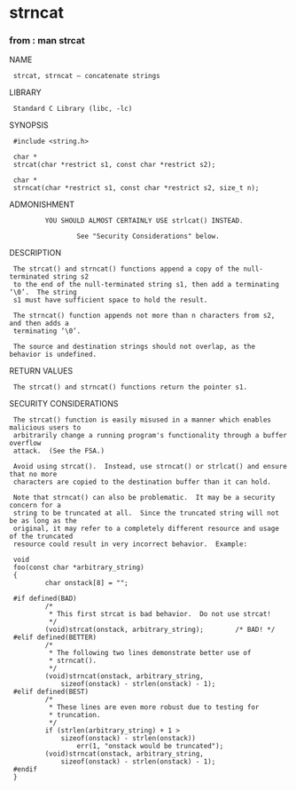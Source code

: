 # strncat

### from : man strcat

NAME

     strcat, strncat – concatenate strings

LIBRARY

     Standard C Library (libc, -lc)

SYNOPSIS

     #include <string.h>

     char *
     strcat(char *restrict s1, const char *restrict s2);

     char *
     strncat(char *restrict s1, const char *restrict s2, size_t n);

ADMONISHMENT

             YOU SHOULD ALMOST CERTAINLY USE strlcat() INSTEAD.

                     See "Security Considerations" below.

DESCRIPTION

     The strcat() and strncat() functions append a copy of the null-terminated string s2
     to the end of the null-terminated string s1, then add a terminating ‘\0’.  The string
     s1 must have sufficient space to hold the result.

     The strncat() function appends not more than n characters from s2, and then adds a
     terminating ‘\0’.

     The source and destination strings should not overlap, as the behavior is undefined.

RETURN VALUES

     The strcat() and strncat() functions return the pointer s1.

SECURITY CONSIDERATIONS

     The strcat() function is easily misused in a manner which enables malicious users to
     arbitrarily change a running program's functionality through a buffer overflow
     attack.  (See the FSA.)

     Avoid using strcat().  Instead, use strncat() or strlcat() and ensure that no more
     characters are copied to the destination buffer than it can hold.

     Note that strncat() can also be problematic.  It may be a security concern for a
     string to be truncated at all.  Since the truncated string will not be as long as the
     original, it may refer to a completely different resource and usage of the truncated
     resource could result in very incorrect behavior.  Example:

     void
     foo(const char *arbitrary_string)
     {
             char onstack[8] = "";

     #if defined(BAD)
             /*
              * This first strcat is bad behavior.  Do not use strcat!
              */
             (void)strcat(onstack, arbitrary_string);        /* BAD! */
     #elif defined(BETTER)
             /*
              * The following two lines demonstrate better use of
              * strncat().
              */
             (void)strncat(onstack, arbitrary_string,
                 sizeof(onstack) - strlen(onstack) - 1);
     #elif defined(BEST)
             /*
              * These lines are even more robust due to testing for
              * truncation.
              */
             if (strlen(arbitrary_string) + 1 >
                 sizeof(onstack) - strlen(onstack))
                     err(1, "onstack would be truncated");
             (void)strncat(onstack, arbitrary_string,
                 sizeof(onstack) - strlen(onstack) - 1);
     #endif
     }
